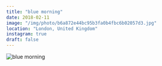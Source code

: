 ```yaml
---
title: "blue morning"
date: 2018-02-11
image: "/img/photo/b6a872e44bc95b3fa0b4fbc6b02057d3.jpg"
location: "London, United Kingdom"
instagram: true
draft: false
---
```


![blue morning](/img/photo/b6a872e44bc95b3fa0b4fbc6b02057d3.jpg)
